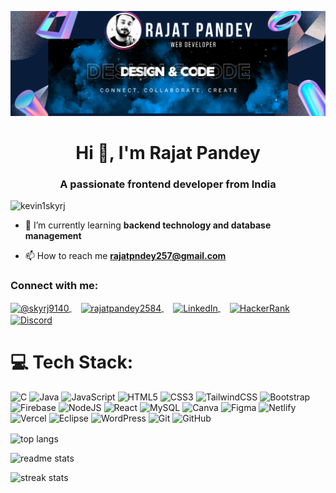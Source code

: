 ![logo](https://github.com/Kevin1skyrj/kevin1skyrj/blob/main/gith1.png)
<h1 align="center">Hi 👋, I'm Rajat Pandey</h1>
<h3 align="center">A passionate frontend developer from India</h3>



<p align="left"> <img src="https://komarev.com/ghpvc/?username=kevin1skyrj&label=Profile%20views&color=0e75b6&style=flat" alt="kevin1skyrj" /> </p>

- 🌱 I’m currently learning **backend technology and database management**

- 📫 How to reach me **rajatpndey257@gmail.com**

<h3 align="left">Connect with me:</h3>
<p align="left">
  <a href="https://twitter.com/@skyrj9140" target="blank" style="margin-right: 15px;">
    <img align="center" src="https://raw.githubusercontent.com/rahuldkjain/github-profile-readme-generator/master/src/images/icons/Social/twitter.svg" alt="@skyrj9140" height="30" width="40" />
  </a>
  <a href="https://instagram.com/rajatpandey2584" target="blank" style="margin-right: 15px;">
    <img align="center" src="https://raw.githubusercontent.com/rahuldkjain/github-profile-readme-generator/master/src/images/icons/Social/instagram.svg" alt="rajatpandey2584" height="30" width="40" />
  </a>
  <a href="https://www.linkedin.com/in/rajat-pandey-2584" target="blank" style="margin-right: 15px;">
    <img align="center" src="https://raw.githubusercontent.com/rahuldkjain/github-profile-readme-generator/master/src/images/icons/Social/linked-in-alt.svg" alt="LinkedIn" height="30" width="40" />
  </a>
  <a href="https://www.hackerrank.com/rajatpandey2584" target="blank" style="margin-right: 15px;">
    <img align="center" src="https://raw.githubusercontent.com/rahuldkjain/github-profile-readme-generator/master/src/images/icons/Social/hackerrank.svg" alt="HackerRank" height="30" width="40" />
  </a>
  <a href="https://discordapp.com/users/rajatpandey2584" target="blank" style="margin-right: 15px;">
    <img align="center" src="https://raw.githubusercontent.com/rahuldkjain/github-profile-readme-generator/master/src/images/icons/Social/discord.svg" alt="Discord" height="30" width="40" />
  </a>
</p>

# 💻 Tech Stack:
![C](https://img.shields.io/badge/C-%2300599C.svg?style=for-the-badge&logo=c&logoColor=white)
![Java](https://img.shields.io/badge/java-%23ED8B00.svg?style=for-the-badge&logo=java&logoColor=white)
![JavaScript](https://img.shields.io/badge/javascript-%23323330.svg?style=for-the-badge&logo=javascript&logoColor=%23F7DF1E)
![HTML5](https://img.shields.io/badge/html5-%23E34F26.svg?style=for-the-badge&logo=html5&logoColor=white)
![CSS3](https://img.shields.io/badge/css3-%231572B6.svg?style=for-the-badge&logo=css3&logoColor=white)
![TailwindCSS](https://img.shields.io/badge/tailwindcss-%2338B2AC.svg?style=for-the-badge&logo=tailwind-css&logoColor=white)
![Bootstrap](https://img.shields.io/badge/bootstrap-%23563D7C.svg?style=for-the-badge&logo=bootstrap&logoColor=white)
![Firebase](https://img.shields.io/badge/firebase-%23039BE5.svg?style=for-the-badge&logo=firebase)
![NodeJS](https://img.shields.io/badge/node.js-6DA55F?style=for-the-badge&logo=node.js&logoColor=white)
![React](https://img.shields.io/badge/react-%2320232a.svg?style=for-the-badge&logo=react&logoColor=%2361DAFB)
![MySQL](https://img.shields.io/badge/mysql-%2300f.svg?style=for-the-badge&logo=mysql&logoColor=white)
![Canva](https://img.shields.io/badge/Canva-%2300C4CC.svg?style=for-the-badge&logo=Canva&logoColor=white)
![Figma](https://img.shields.io/badge/Figma-%23F24E1E.svg?style=for-the-badge&logo=figma&logoColor=white)
![Netlify](https://img.shields.io/badge/netlify-%2300C7B7.svg?style=for-the-badge&logo=netlify&logoColor=white)
![Vercel](https://img.shields.io/badge/vercel-%23000000.svg?style=for-the-badge&logo=vercel&logoColor=white)
![Eclipse](https://img.shields.io/badge/eclipse-%232C2255.svg?style=for-the-badge&logo=eclipse&logoColor=white)
![WordPress](https://img.shields.io/badge/WordPress-%23117AC9.svg?style=for-the-badge&logo=WordPress&logoColor=white)
![Git](https://img.shields.io/badge/Git-%23F05033.svg?style=for-the-badge&logo=git&logoColor=white)
![GitHub](https://img.shields.io/badge/GitHub-%23121011.svg?style=for-the-badge&logo=github&logoColor=white)





<p><img width=325 align="center" src="https://github-readme-stats.vercel.app/api/top-langs/?username=kevin1skyrj&langs_count=8&layout=compact&theme=react&border_radius=10&size_weight=0.5&count_weight=0.5&exclude_repo=github-readme-stats&cache_seconds=1800" alt="top langs" /></p>

<p>
  <img width="390" src="https://github-readme-stats.vercel.app/api?username=kevin1skyrj&show_icons=true&theme=react&rank_icon=github&border_radius=10&count_private=true&cache_seconds=1800&cache_bust=123" alt="readme stats" />
</p>


<p><img width=390 src="https://streak-stats.demolab.com/?user=kevin1skyrj&count_private=true&theme=react&border_radius=10&cache_seconds=1800" alt="streak stats" /></p>


